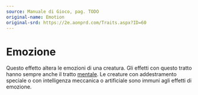 ```yaml
---
source: Manuale di Gioco, pag. TODO
original-name: Emotion
original-srd: https://2e.aonprd.com/Traits.aspx?ID=60
---
```


# Emozione

Questo effetto altera le emozioni di una creatura. Gli effetti con questo tratto
hanno sempre anche il tratto [mentale](/tratti/mentale). Le creature con
addestramento speciale o con intelligenza meccanica o artificiale sono immuni
agli effetti di emozione.
